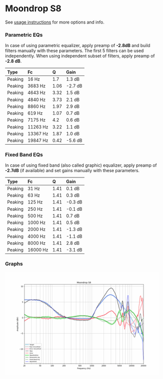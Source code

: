 # Moondrop S8
See [usage instructions](https://github.com/jaakkopasanen/AutoEq#usage) for more options and info.

### Parametric EQs
In case of using parametric equalizer, apply preamp of **-2.8dB** and build filters manually
with these parameters. The first 5 filters can be used independently.
When using independent subset of filters, apply preamp of **-2.8 dB**.

| Type    | Fc       |    Q | Gain    |
|:--------|:---------|:-----|:--------|
| Peaking | 16 Hz    | 1.7  | 1.3 dB  |
| Peaking | 3683 Hz  | 1.06 | -2.7 dB |
| Peaking | 4643 Hz  | 3.32 | 1.5 dB  |
| Peaking | 4840 Hz  | 3.73 | 2.1 dB  |
| Peaking | 8860 Hz  | 1.97 | 2.9 dB  |
| Peaking | 619 Hz   | 1.07 | 0.7 dB  |
| Peaking | 7175 Hz  | 4.2  | 0.6 dB  |
| Peaking | 11263 Hz | 3.22 | 1.1 dB  |
| Peaking | 13367 Hz | 1.87 | 1.0 dB  |
| Peaking | 19847 Hz | 0.42 | -5.6 dB |

### Fixed Band EQs
In case of using fixed band (also called graphic) equalizer, apply preamp of **-2.7dB**
(if available) and set gains manually with these parameters.

| Type    | Fc       |    Q | Gain    |
|:--------|:---------|:-----|:--------|
| Peaking | 31 Hz    | 1.41 | 0.1 dB  |
| Peaking | 63 Hz    | 1.41 | 0.3 dB  |
| Peaking | 125 Hz   | 1.41 | -0.3 dB |
| Peaking | 250 Hz   | 1.41 | -0.1 dB |
| Peaking | 500 Hz   | 1.41 | 0.7 dB  |
| Peaking | 1000 Hz  | 1.41 | 0.5 dB  |
| Peaking | 2000 Hz  | 1.41 | -1.3 dB |
| Peaking | 4000 Hz  | 1.41 | -1.1 dB |
| Peaking | 8000 Hz  | 1.41 | 2.8 dB  |
| Peaking | 16000 Hz | 1.41 | -3.1 dB |

### Graphs
![](./Moondrop%20S8.png)